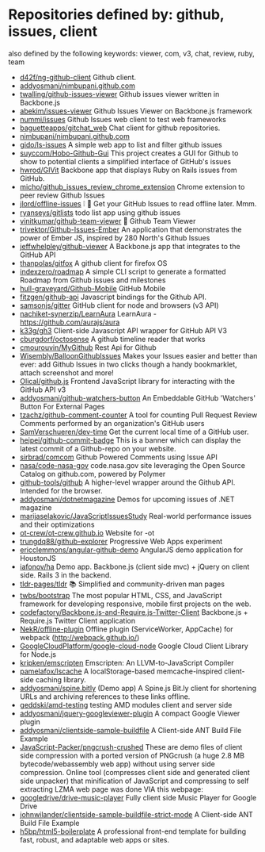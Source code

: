 # Repositories defined by: github, issues, client

also defined by the following keywords: viewer, com, v3, chat, review, ruby, team

- [d42f/ng-github-client](https://github.com/d42f/ng-github-client)
  Github client.
- [addyosmani/nimbupani.github.com](https://github.com/addyosmani/nimbupani.github.com)
- [twalling/github-issues-viewer](https://github.com/twalling/github-issues-viewer)
  Github issues viewer written in Backbone.js
- [abekim/issues-viewer](https://github.com/abekim/issues-viewer)
  Github Issues Viewer on Backbone.js framework
- [nummi/issues](https://github.com/nummi/issues)
  Github Issues web client to test web frameworks
- [baguetteapps/gitchat_web](https://github.com/baguetteapps/gitchat_web)
  Chat client for github repositories.
- [nimbupani/nimbupani.github.com](https://github.com/nimbupani/nimbupani.github.com)
- [gido/ls-issues](https://github.com/gido/ls-issues)
  A simple web app to list and filter github issues
- [suyccom/Hobo-Github-Gui](https://github.com/suyccom/Hobo-Github-Gui)
  This project creates a GUI for Github to show to potential clients a simplified interface of GitHub's issues
- [hwrod/GIVit](https://github.com/hwrod/GIVit)
  Backbone app that displays Ruby on Rails issues from GitHub.
- [micho/github_issues_review_chrome_extension](https://github.com/micho/github_issues_review_chrome_extension)
  Chrome extension to peer review Github Issues
- [jlord/offline-issues](https://github.com/jlord/offline-issues)
  :grey_exclamation: :signal_strength: Get your GitHub Issues to read offline later. Mmm.
- [ryanseys/gitlists](https://github.com/ryanseys/gitlists)
  todo list app using github issues
- [vinitkumar/github-team-viewer](https://github.com/vinitkumar/github-team-viewer)
  :two_men_holding_hands: Github Team Viewer
- [trivektor/Github-Issues-Ember](https://github.com/trivektor/Github-Issues-Ember)
  An application that demonstrates the power of Ember JS, inspired by 280 North's Github Issues
- [jeffwhelpley/github-viewer](https://github.com/jeffwhelpley/github-viewer)
  A Backbone.js app that integrates to the GitHub API
- [thanpolas/gitfox](https://github.com/thanpolas/gitfox)
  A github client for firefox OS
- [indexzero/roadmap](https://github.com/indexzero/roadmap)
  A simple CLI script to generate a formatted Roadmap from Github issues and milestones
- [hull-graveyard/Github-Mobile](https://github.com/hull-graveyard/Github-Mobile)
  GitHub Mobile
- [fitzgen/github-api](https://github.com/fitzgen/github-api)
  Javascript bindings for the Github API.
- [samsonjs/gitter](https://github.com/samsonjs/gitter)
  GitHub client for node and browsers (v3 API)
- [nachiket-synerzip/LearnAura](https://github.com/nachiket-synerzip/LearnAura)
  LearnAura - https://github.com/aurajs/aura
- [k33g/gh3](https://github.com/k33g/gh3)
  Client-side Javascript API wrapper for GitHub API V3
- [cburgdorf/octosense](https://github.com/cburgdorf/octosense)
  A github timeline reader that works
- [cmourouvin/MyGithub](https://github.com/cmourouvin/MyGithub)
  Rest Api for Github
- [Wisembly/BalloonGithubIssues](https://github.com/Wisembly/BalloonGithubIssues)
  Makes your Issues easier and better than ever: add Github Issues in two clicks though a handy bookmarklet, attach screenshot and more!
- [Olical/github.js](https://github.com/Olical/github.js)
  Frontend JavaScript library for interacting with the GitHub API v3
- [addyosmani/github-watchers-button](https://github.com/addyosmani/github-watchers-button)
  An Embeddable GitHub 'Watchers' Button For External Pages
- [tzachz/github-comment-counter](https://github.com/tzachz/github-comment-counter)
  A tool for counting Pull Request Review Comments performed by an organization's GitHub users
- [SamVerschueren/dev-time](https://github.com/SamVerschueren/dev-time)
  Get the current local time of a GitHub user.
- [heipei/github-commit-badge](https://github.com/heipei/github-commit-badge)
  This is a banner which can display the latest commit of a Github-repo on your website.
- [sirbrad/comcom](https://github.com/sirbrad/comcom)
  Github Powered Comments using Issue API
- [nasa/code-nasa-gov](https://github.com/nasa/code-nasa-gov)
  code.nasa.gov site leveraging the Open Source Catalog on github.com, powered by Polymer
- [github-tools/github](https://github.com/github-tools/github)
  A higher-level wrapper around the Github API. Intended for the browser.
- [addyosmani/dotnetmagazine](https://github.com/addyosmani/dotnetmagazine)
  Demos for upcoming issues of .NET magazine
- [marijaselakovic/JavaScriptIssuesStudy](https://github.com/marijaselakovic/JavaScriptIssuesStudy)
  Real-world performance issues and their optimizations
- [ot-crew/ot-crew.github.io](https://github.com/ot-crew/ot-crew.github.io)
  Website for -ot
- [trungdq88/github-explorer](https://github.com/trungdq88/github-explorer)
  Progressive Web Apps experiment
- [ericclemmons/angular-github-demo](https://github.com/ericclemmons/angular-github-demo)
  AngularJS demo application for HoustonJS
- [iafonov/ha](https://github.com/iafonov/ha)
  Demo app. Backbone.js (client side mvc) + jQuery on client side. Rails 3 in the backend.
- [tldr-pages/tldr](https://github.com/tldr-pages/tldr)
  :books: Simplified and community-driven man pages
- [twbs/bootstrap](https://github.com/twbs/bootstrap)
  The most popular HTML, CSS, and JavaScript framework for developing responsive, mobile first projects on the web.
- [codefactory/Backbone.js-and-Require.js-Twitter-Client](https://github.com/codefactory/Backbone.js-and-Require.js-Twitter-Client)
  Backbone.js + Require.js Twitter Client application
- [NekR/offline-plugin](https://github.com/NekR/offline-plugin)
  Offline plugin  (ServiceWorker, AppCache) for webpack (http://webpack.github.io/)
- [GoogleCloudPlatform/google-cloud-node](https://github.com/GoogleCloudPlatform/google-cloud-node)
  Google Cloud Client Library for Node.js
- [kripken/emscripten](https://github.com/kripken/emscripten)
  Emscripten: An LLVM-to-JavaScript Compiler
- [pamelafox/lscache](https://github.com/pamelafox/lscache)
  A localStorage-based memcache-inspired client-side caching library.
- [addyosmani/spine.bitly](https://github.com/addyosmani/spine.bitly)
  (Demo app) A Spine.js Bit.ly client for shortening URLs and archiving references to these links offline.
- [geddski/amd-testing](https://github.com/geddski/amd-testing)
  testing AMD modules client and server side
- [addyosmani/jquery-googleviewer-plugin](https://github.com/addyosmani/jquery-googleviewer-plugin)
  A compact Google Viewer plugin
- [addyosmani/clientside-sample-buildfile](https://github.com/addyosmani/clientside-sample-buildfile)
  A Client-side ANT Build File Example
- [JavaScript-Packer/pngcrush-crushed](https://github.com/JavaScript-Packer/pngcrush-crushed)
  These are demo files of client side compression with a ported version of PNGcrush (a huge 2.8 MB bytecode/webassembly web app) without using server side compression. Online tool (compresses client side and generated client side unpacker) that minification of JavaScript and compressing to self extracting LZMA web page was done VIA this webpage:
- [googledrive/drive-music-player](https://github.com/googledrive/drive-music-player)
  Fully client side Music Player for Google Drive
- [johnwilander/clientside-sample-buildfile-strict-mode](https://github.com/johnwilander/clientside-sample-buildfile-strict-mode)
  A Client-side ANT Build File Example
- [h5bp/html5-boilerplate](https://github.com/h5bp/html5-boilerplate)
  A professional front-end template for building fast, robust, and adaptable web apps or sites.
